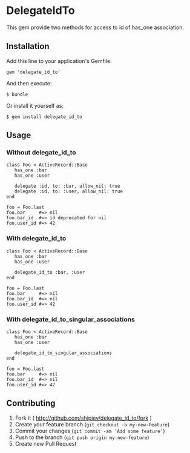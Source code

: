 # DelegateIdTo

This gem provide two methods for access to id of has_one association.

## Installation

Add this line to your application's Gemfile:

    gem 'delegate_id_to'

And then execute:

    $ bundle

Or install it yourself as:

    $ gem install delegate_id_to

## Usage

### Without delegate_id_to

    class Foo < ActiveRecord::Base
       has_one :bar
       has_one :user

       delegate :id, to: :bar, allow_nil: true
       delegate :id, to: :user, allow_nil: true
    end

    foo = Foo.last
    foo.bar     #=> nil
    foo.bar_id  #=> id deprecated for nil
    foo.user_id #=> 42

### With delegate_id_to

    class Foo < ActiveRecord::Base
       has_one :bar
       has_one :user

       delegate_id_to :bar, :user
    end

    foo = Foo.last
    foo.bar     #=> nil
    foo.bar_id  #=> nil
    foo.user_id #=> 42

### With delegate_id_to_singular_associations

    class Foo < ActiveRecord::Base
       has_one :bar
       has_one :user

       delegate_id_to_singular_associations
    end

    foo = Foo.last
    foo.bar     #=> nil
    foo.bar_id  #=> nil
    foo.user_id #=> 42

## Contributing

1. Fork it ( http://github.com/shipiev/delegate_id_to/fork )
2. Create your feature branch (`git checkout -b my-new-feature`)
3. Commit your changes (`git commit -am 'Add some feature'`)
4. Push to the branch (`git push origin my-new-feature`)
5. Create new Pull Request
